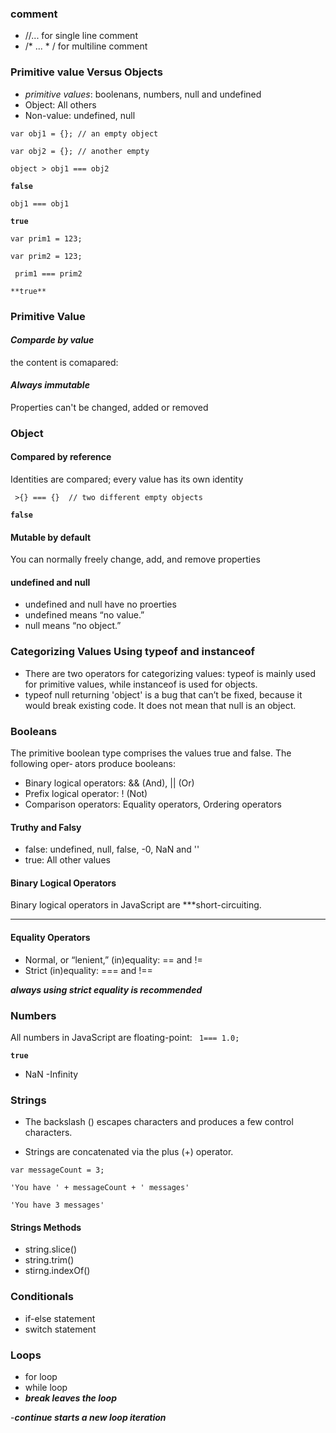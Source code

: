 ### comment 
- //... for single line comment
- /* ... * / for multiline comment

### Primitive value Versus Objects
- *primitive values*: boolenans, numbers, null and undefined
- Object: All others
- Non-value: undefined, null

`var obj1 = {}; // an empty object`	

`var obj2 = {}; // another empty`	

`object > obj1 === obj2`	

**`false`**	

`obj1 === obj1`	

**`true`**

`var prim1 = 123;`	

`var prim2 = 123;` 

` prim1 === prim2`	

`**true**`	

### Primitive Value
####  *Comparde by value*
the content is comapared:

####  *Always immutable*  	
Properties can't be changed, added or removed

### Object
#### Compared by reference
Identities are compared; every value has its own identity

` >{} === {}  // two different empty objects`

**`false`**

#### Mutable by default
You can normally freely change, add, and remove properties

#### undefined and null
- undefined and null have no proerties
- undefined means “no value.”
- null means “no object.”

### Categorizing Values Using typeof and instanceof
- There are two operators for categorizing values: typeof is mainly used for primitive values, while instanceof is used for objects.
- typeof null returning 'object' is a bug that can’t be fixed, because it would break existing code. It does not mean that null is an object.

### Booleans
The primitive boolean type comprises the values true and false. The following oper‐ ators produce booleans:
- Binary logical operators: && (And), || (Or)
- Prefix logical operator: ! (Not)
- Comparison operators:
 Equality operators, Ordering operators

#### Truthy and Falsy
- false: undefined, null, false, -0, NaN and ''
- true: All other values

#### Binary Logical Operators
Binary logical operators in JavaScript are ***short-circuiting.
***
#### Equality Operators
- Normal, or “lenient,” (in)equality: == and !=
- Strict (in)equality: === and !==

***always using strict equality is recommended***

### Numbers
All numbers in JavaScript are floating-point:
` 1=== 1.0;`

**`true`**

- NaN
-Infinity

### Strings
- The backslash (\) escapes characters and produces a few control characters.

- Strings are concatenated via the plus (+) operator.

`var messageCount = 3;`

`'You have ' + messageCount + ' messages'`

`'You have 3 messages'`

#### Strings Methods
- string.slice()
- string.trim()
- stirng.indexOf()

### Conditionals
- if-else statement
- switch statement

### Loops
- for loop
- while loop
- ***break leaves the loop***

-***continue starts a new loop iteration***





